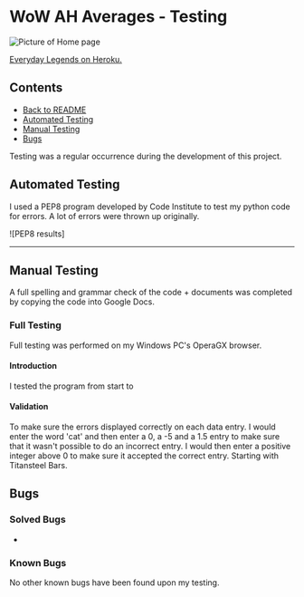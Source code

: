 # **WoW AH Averages - Testing**
![Picture of Home page](/assets/images/preview-image.png)
 
[Everyday Legends on Heroku.](https://everyday-legends.herokuapp.com)

 
## **Contents**
 
* [Back to README](../README.md)
* [Automated Testing](#automated-testing)
* [Manual Testing](#manual-testing)
* [Bugs](#bugs)

Testing was a regular occurrence during the development of this project.
 
## **Automated Testing**
 
I used a PEP8 program developed by Code Institute to test my python code for errors. A lot of errors were thrown up originally.

![PEP8 results]
 
***
## **Manual Testing**
 
A full spelling and grammar check of the code + documents was completed by copying the code into Google Docs.
 
### **Full Testing**
 
Full testing was performed on my Windows PC's OperaGX browser. 
 
#### **Introduction**
I tested the program from start to
 
#### **Validation**
To make sure the errors displayed correctly on each data entry. I would enter the word 'cat' and then enter a 0, a -5 and a 1.5 entry to make sure that it wasn't possible to do an incorrect entry. I would then enter a positive integer above 0 to make sure it accepted the correct entry. Starting with Titansteel Bars.
 

 
## **Bugs**
 
### **Solved Bugs**
 
* 
 
### **Known Bugs**
 
No other known bugs have been found upon my testing.
